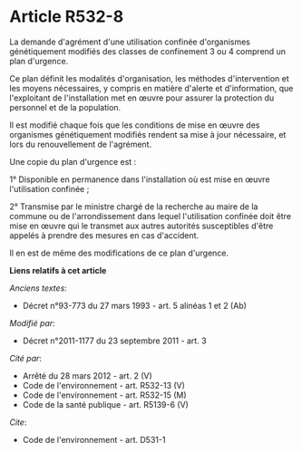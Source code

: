 # Article R532-8

La demande d'agrément d'une utilisation confinée d'organismes génétiquement modifiés des classes de confinement 3 ou 4
comprend un plan d'urgence. 

Ce plan définit les modalités d'organisation, les méthodes d'intervention et les moyens nécessaires, y compris en matière
d'alerte et d'information, que l'exploitant de l'installation met en œuvre pour assurer la protection du personnel et de la
population. 

Il est modifié chaque fois que les conditions de mise en œuvre des organismes génétiquement modifiés rendent sa mise à jour
nécessaire, et lors du renouvellement de l'agrément. 

Une copie du plan d'urgence est : 

1° Disponible en permanence dans l'installation où est mise en œuvre l'utilisation confinée ; 

2° Transmise par le ministre chargé de la recherche au maire de la commune ou de l'arrondissement dans lequel l'utilisation
confinée doit être mise en œuvre qui le transmet aux autres autorités susceptibles d'être appelés à prendre des mesures en
cas d'accident. 

Il en est de même des modifications de ce plan d'urgence.

**Liens relatifs à cet article**

_Anciens textes_:

  - Décret n°93-773 du 27 mars 1993 - art. 5 alinéas 1 et 2 (Ab)

_Modifié par_:

  - Décret n°2011-1177 du 23 septembre 2011 - art. 3

_Cité par_:

  - Arrêté du 28 mars 2012 - art. 2 (V)
  - Code de l'environnement - art. R532-13 (V)
  - Code de l'environnement - art. R532-15 (M)
  - Code de la santé publique - art. R5139-6 (V)

_Cite_:

  - Code de l'environnement - art. D531-1
